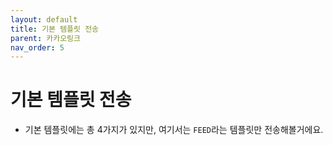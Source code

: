 ```yaml
---
layout: default
title: 기본 템플릿 전송
parent: 카카오링크
nav_order: 5
---
```


# 기본 템플릿 전송

* 기본 템플릿에는 총 4가지가 있지만, 여기서는 `FEED`라는 템플릿만 전송해볼거에요.
